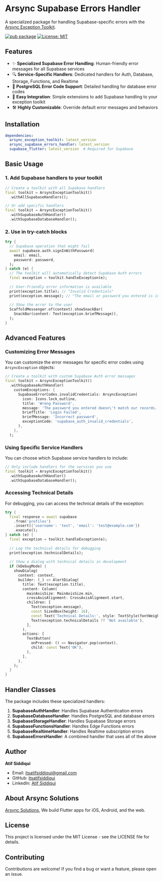 # Arsync Supabase Errors Handler

A specialized package for handling Supabase-specific errors with the [Arsync Exception Toolkit](https://pub.dev/packages/arsync_exception_toolkit).

[![pub package](https://img.shields.io/pub/v/arsync_supabase_errors_handler.svg)](https://pub.dev/packages/arsync_supabase_errors_handler)
[![License: MIT](https://img.shields.io/badge/License-MIT-blue.svg)](https://opensource.org/licenses/MIT)

## Features

- ✨ **Specialized Supabase Error Handling**: Human-friendly error messages for all Supabase services
- 🔍 **Service-Specific Handlers**: Dedicated handlers for Auth, Database, Storage, Functions, and Realtime
- 🎯 **PostgreSQL Error Code Support**: Detailed handling for database error codes
- 🚀 **Easy Integration**: Simple extensions to add Supabase handling to your exception toolkit
- 🛠️ **Highly Customizable**: Override default error messages and behaviors

## Installation

```yaml
dependencies:
  arsync_exception_toolkit: latest_version
  arsync_supabase_errors_handler: latest_version
  supabase_flutter: latest_version  # Required for Supabase
```

## Basic Usage

### 1. Add Supabase handlers to your toolkit

```dart
// Create a toolkit with all Supabase handlers
final toolkit = ArsyncExceptionToolkit()
  .withAllSupabaseHandlers();

// Or add specific handlers
final toolkit = ArsyncExceptionToolkit()
  .withSupabaseAuthHandler()
  .withSupabaseDatabaseHandler();
```

### 2. Use in try-catch blocks

```dart
try {
  // Supabase operation that might fail
  await supabase.auth.signInWithPassword(
    email: email,
    password: password,
  );
} catch (e) {
  // The toolkit will automatically detect Supabase Auth errors
  final exception = toolkit.handleException(e);
  
  // User-friendly error information is available
  print(exception.title); // "Invalid Credentials"
  print(exception.message); // "The email or password you entered is incorrect..."
  
  // Show the error to the user
  ScaffoldMessenger.of(context).showSnackBar(
    SnackBar(content: Text(exception.briefMessage)),
  );
}
```

## Advanced Features

### Customizing Error Messages

You can customize the error messages for specific error codes using `ArsyncException` objects:

```dart
// Create a toolkit with custom Supabase Auth error messages
final toolkit = ArsyncExceptionToolkit()
  .withSupabaseAuthHandler(
    customExceptions: {
      SupabaseErrorCodes.invalidCredentials: ArsyncException(
        icon: Icons.lock_outline,
        title: 'Wrong Password',
        message: 'The password you entered doesn\'t match our records. Please try again or reset your password.',
        briefTitle: 'Login Failed',
        briefMessage: 'Incorrect password',
        exceptionCode: 'supabase_auth_invalid_credentials',
      ),
    },
  );
```

### Using Specific Service Handlers

You can choose which Supabase service handlers to include:

```dart
// Only include handlers for the services you use
final toolkit = ArsyncExceptionToolkit()
  .withSupabaseAuthHandler()
  .withSupabaseDatabaseHandler();
```

### Accessing Technical Details

For debugging, you can access the technical details of the exception:

```dart
try {
  final response = await supabase
    .from('profiles')
    .insert({'username': 'test', 'email': 'test@example.com'})
    .execute();
} catch (e) {
  final exception = toolkit.handleException(e);
  
  // Log the technical details for debugging
  print(exception.technicalDetails);
  
  // Show a dialog with technical details in development
  if (kDebugMode) {
    showDialog(
      context: context,
      builder: (_) => AlertDialog(
        title: Text(exception.title),
        content: Column(
          mainAxisSize: MainAxisSize.min,
          crossAxisAlignment: CrossAxisAlignment.start,
          children: [
            Text(exception.message),
            const SizedBox(height: 16),
            const Text('Technical Details:', style: TextStyle(fontWeight: FontWeight.bold)),
            Text(exception.technicalDetails ?? 'Not available'),
          ],
        ),
        actions: [
          TextButton(
            onPressed: () => Navigator.pop(context),
            child: const Text('OK'),
          ),
        ],
      ),
    );
  }
}
```

## Handler Classes

The package includes these specialized handlers:

1. **SupabaseAuthHandler**: Handles Supabase Authentication errors
2. **SupabaseDatabaseHandler**: Handles PostgreSQL and database errors
3. **SupabaseStorageHandler**: Handles Supabase Storage errors
4. **SupabaseFunctionsHandler**: Handles Edge Functions errors
5. **SupabaseRealtimeHandler**: Handles Realtime subscription errors
6. **SupabaseErrorsHandler**: A combined handler that uses all of the above



## Author

**Atif Siddiqui**
- Email: itsatifsiddiqui@gmail.com
- GitHub: [itsatifsiddiqui](https://github.com/itsatifsiddiqui)
- LinkedIn: [Atif Siddiqui](https://www.linkedin.com/in/atif-siddiqui-213a2217b/)


## About Arsync Solutions

[Arsync Solutions](https://arsyncsolutions.com), We build Flutter apps for iOS, Android, and the web.

## License

This project is licensed under the MIT License - see the LICENSE file for details.

## Contributing

Contributions are welcome! If you find a bug or want a feature, please open an issue.